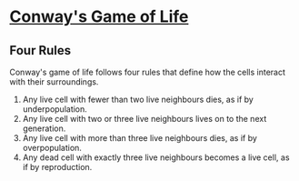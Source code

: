 # [Conway's Game of Life](https://en.wikipedia.org/wiki/Conway%27s_Game_of_Life)

## Four Rules
Conway's game of life follows four rules that define how the cells interact with their
surroundings.

1. Any live cell with fewer than two live neighbours dies, as if by underpopulation.
2. Any live cell with two or three live neighbours lives on to the next generation.
3. Any live cell with more than three live neighbours dies, as if by overpopulation.
4. Any dead cell with exactly three live neighbours becomes a live cell, as if by reproduction.
